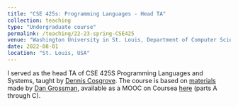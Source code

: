 ```yaml
---
title: "CSE 425s: Programming Languages - Head TA"
collection: teaching
type: "Undergraduate course"
permalink: /teaching/22-23-spring-CSE425
venue: "Washington University in St. Louis, Department of Computer Science and Engineering"
date: 2022-08-01
location: "St. Louis, USA"
---
```


I served as the head TA of CSE 425S Programming Languages and Systems, taught by [Dennis Cosgrove](https://www.cse.wustl.edu/~dennis.cosgrove/). The course 
is based on [materials](https://homes.cs.washington.edu/~djg/teachingMaterials/spl/) made by [Dan Grossman](https://homes.cs.washington.edu/~djg/), available as a MOOC on Coursea [here](https://www.coursera.org/learn/programming-languages) (parts A through C).
